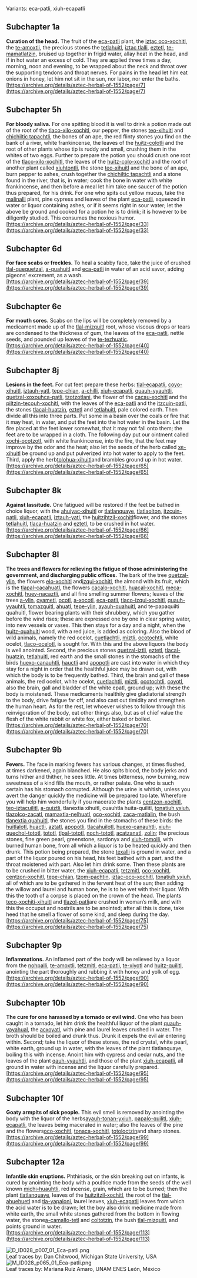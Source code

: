 Variants: eca-patli, xiuh-ecapatli  

## Subchapter 1a  
**Curation of the head.** The fruit of the [eca-patli](Eca-patli.md) plant, the [iztac oco-xochitl](Iztac_oco-xochitl.md), the [te-amoxtli](Te-amoxtli.md), the precious stones the [tetlahuitl](tetlahuitl_v2.md), [iztac tlalli](iztac_tlalli.md), [eztetl](eztetl.md), [te-mamatlatzin](te-mamatlatzin.md), bruised up together in frigid water, allay heat in the head, and if in hot water an excess of cold. They are applied three times a day, morning, noon and evening, to be wrapped about the neck and throat over the supporting tendons and throat nerves. For pains in the head let him eat onions in honey, let him not sit in the sun, nor labor, nor enter the baths.  
[https://archive.org/details/aztec-herbal-of-1552/page/7](https://archive.org/details/aztec-herbal-of-1552/page/7)  

## Subchapter 5h  
**For bloody saliva.** For one spitting blood it is well to drink a potion made out of the root of the [tlaco-xilo-xochitl](Tlaco-xilo-xochitl.md), our pepper, the stones [teo-xihuitl](teo-xihuitl_v2.md) and [chichiltic tapachtli](chichiltic_tapachtli.md), the bones of an ape, the red flinty stones you find on the bank of a river, white frankincense, the leaves of the [huitz-colotli](Huitz-colotli.md) and the root of other plants whose tip is ruddy and small, crushing them in the whites of two eggs. Further to prepare the potion you should crush one root of the [tlaco-xilo-xochitl](Tlaco-xilo-xochitl.md), the leaves of the [huitz-colo-xochitl](Huitz-colotli.md) and the root of another plant called [xiuhtontli](Xiuhtontli.md), the stone [teo-xihuitl](teo-xihuitl_v2.md) and the bone of an ape, burn pepper to ashes, crush together the [chichiltic tapachtli](chichiltic_tapachtli.md) and a stone found in the river, that is, in water; cook the bone in water with white frankincense, and then before a meal let him take one saucer of the potion thus prepared, for his drink. For one who spits out yellow mucus, take the [malinalli](Malinalli.md) plant, pine cypress and leaves of the plant [eca-patli](Eca-patli.md), squeezed in water or liquor containing ashes, or if it seems right in sour water; let the above be ground and cooked for a potion he is to drink; it is however to be diligently studied. This consumes the noxious humor.  
[https://archive.org/details/aztec-herbal-of-1552/page/33](https://archive.org/details/aztec-herbal-of-1552/page/33)  

## Subchapter 6d  
**For face scabs or freckles.** To heal a scabby face, take the juice of crushed [tlal-quequetzal](Tlal-quequetzal.md), [a-quahuitl](A-quahuitl.md) and [eca-patli](Eca-patli.md) in water of an acid savor, adding pigeons’ excrement, as a wash.  
[https://archive.org/details/aztec-herbal-of-1552/page/39](https://archive.org/details/aztec-herbal-of-1552/page/39)  

## Subchapter 6e  
**For mouth sores.** Scabs on the lips will be completely removed by a medicament made up of the [tlal-mizquitl](Tlal-mizquitl.md) root, whose viscous drops or tears are condensed to the thickness of gum, the leaves of the [eca-patli](Eca-patli.md), nettle seeds, and pounded up leaves of the [te-tezhuatic](Tetezhuatic.md).  
[https://archive.org/details/aztec-herbal-of-1552/page/40](https://archive.org/details/aztec-herbal-of-1552/page/40)  

## Subchapter 8j  
**Lesions in the feet.** For cut feet prepare these herbs: [tlal-ecapatli](Tlal-ecapatli.md), [coyo-xihuitl](Coyo-xihuitl.md), [iztauh-yatl](Iztauyattl.md), [tepe-chian](Tepe-chian.md), [a-chilli](A-chilli.md), [xiuh-ecapatli](Eca-patli.md), [quauh-yyauhtli](Quauh-yyauhtli.md), [quetzal-xoxouhca-patli](Quetzal-xoxouca-patli.md), [tzotzotlani](Quetzal-xoxouhca-patli_tzotzotlani.md), the flower of the [cacau-xochitl](Cacaua-xochitl.md) and the [piltzin-tecouh-xochitl](Piltzinte-couh-xochitl.md), with the leaves of the [eca-patli](Eca-patli.md) and the [itzcuin-patli](Itzquin-patli.md), the stones [tlacal-huatzin](tlacal-huatzin.md), [eztetl](eztetl.md) and [tetlahuitl](tetlahuitl_v2.md), pale colored earth. Then divide all this into three parts. Put some in a basin over the coals or fire that it may heat, in water, and put the feet into the hot water in the basin. Let the fire placed at the feet lower somewhat, that it may not fall onto them; the feet are to be wrapped in a cloth. The following day put our ointment called [xochi-ocotzotl](xochi-ocotzotl.md), with white frankincense, into the fire, that the feet may improve by the odor and the heat; also let the seeds of the herb called [xe-xihuitl](Xe-xihuitl.md) be ground up and put pulverized into hot water to apply to the feet. Third, apply the herb[tolohua-xihuitl](Tolohua_xihuitl.md)and brambles ground up in hot water.  
[https://archive.org/details/aztec-herbal-of-1552/page/65](https://archive.org/details/aztec-herbal-of-1552/page/65)  

## Subchapter 8k  
**Against lassitude.** One fatigued will be restored if the feet be bathed in choice liquor, with the [ahuiyac-xihuitl](Ahuiyac-xihuitl.md) or [tlatlanquaye](Tlatlanquaye.md), [tlatlaolton](Tlatlaolton.md), [itzcuin-patli](Itzquin-patli.md), [xiuh-ecapatli](Eca-patli.md), [iztauh-yatl](Iztauyattl.md), the [huitzihtzil-xochitl](Huitzihtzil-xochitl.md)flower, and the stones [tetlahuitl](tetlahuitl_v2.md), [tlaca-huatzin](tlacal-huatzin.md) and [eztetl](eztetl.md), to be crushed in hot water.  
[https://archive.org/details/aztec-herbal-of-1552/page/66](https://archive.org/details/aztec-herbal-of-1552/page/66)  

## Subchapter 8l  
**The trees and flowers for relieving the fatigue of those administering the government, and discharging public offices.** The bark of the tree [quetzal-ylin](Quetzal-ylin.md), the flowers [elo-xochitl](Elo-xochitl.md) and[izqui-xochitl](Izqui-xochitl.md), the almond with its fruit, which is the [tlapal-cacahuatl](Tlapol-cacahuatl.md), the flowers [cacalo-xochitl](Cacalo-xochitl.md), [huacal-xochitl](Huacal-xochitl.md), [meca-xochitl](Meca-xochitl.md), [huey-nacaztli](Huey-nacaztli.md), and all fine smelling summer flowers; leaves of the trees [a-ylin](A-illin.md), [oyametl](Oyametl.md), [ocotl](Ocotl.md), [a-xocotl](A-xocotl.md), [eca-patli](Eca-patli.md), [tlaco-izqui-xochitl](Tlaco-izqui-xochitl.md), [quauh-yyauhtli](Quauh-yyauhtli.md), [tomazquitl](Tomaz-quitl.md), [ahuatl](Ahuatl.md), [tepe-ylin](Tepe-ylin.md), [ayauh-quahuitl](Ayauh-quahuitl.md), and te-papaquilti quahuitl, flower bearing plants with their shrubbery, which you gather before the wind rises; these are expressed one by one in clear spring water, into new vessels or vases. This then stays for a day and a night, when the [huitz-quahuitl](Huitz-quahuitl.md) wood, with a red juice, is added as coloring. Also the blood of wild animals, namely the red ocelot, [cuetlachtli](cuetlachtli.md), [miztli](miztli.md), [ocotochtli](ocotochtli.md), white ocelot, [tlaco-ocelotl](tlaco-ocelotl.md), is sought for. With this and the above liquors the body is well anointed. Second, the precious stones [quetzal-iztli](quetzal-iztli.md), [eztetl](eztetl.md), [tlacal-huatzin](tlacal-huatzin.md), [tetlahuitl](tetlahuitl_v2.md), red earth and the small stones in the stomachs of the birds [huexo-canauhtli](huexo-canauhtli.md), [hauctli](huactli.md) and [apopotli](apopotli.md) are cast into water in which they stay for a night in order that the healthful juice may be drawn out, with which the body is to be frequently bathed. Third, the brain and gall of these animals, the red ocelot, white ocelot, [cuetlachtli](cuetlachtli.md), [miztli](miztli.md), [ocotochtli](ocotochtli.md), [coyotl](coyotl.md), also the brain, gall and bladder of the white epatl, ground up; with these the body is moistened. These medicaments healthily give gladiatorial strength to the body, drive fatigue far off, and also cast out timidity and strengthen the human heart. As for the rest, let whoever wishes to follow through this reinvigoration of the body, eat other things also, but as of chief value the flesh of the white rabbit or white fox, either baked or boiled.  
[https://archive.org/details/aztec-herbal-of-1552/page/70](https://archive.org/details/aztec-herbal-of-1552/page/70)  

## Subchapter 9b  
**Fevers.** The face in marking fevers has various changes, at times flushed, at times darkened, again blanched. He also spits blood, the body jerks and turns hither and thither, he sees little. At times bitterness, now burning, now sweetness of a kind fills the mouth, or rather palate. One who is such certain has his stomach corrupted. Although the urine is whitish, unless you avert the danger quickly the medicine will be prepared too late. Wherefore you will help him wonderfully if you macerate the plants [centzon-xochitl](Centzon-xochitl.md), [teo-iztacuilitl](Teo-iztaquilitl.md), [a-quiztli](Ahquiztli.md), tlanextia xihuitl, cuauhtla huita-quilitl, [tonatiuh yxiuh](Tonatiuh_yxiuh_v1.md), [tlazolco-zacatl](Tlazol-teo-zacatl.md), [mamaxtla-nelhuatl](Mamaxtla-nelhuatl.md), [oco-xochitl](Iztac_oco-xochitl.md), [zaca-matlalin](Zaca-matlalin.md), the bush [tlanextia quahuitl](Tlanextia_quahuitl.md), the stones you find in the stomachs of these birds: the [huitlalotl](huitlalotl.md), [huactli](huactli.md), [aztatl](aztatl.md), [apopotli](apopotli.md), [tlacahuilotl](tlacahuilotl.md), [huexo-canauhtli](huexo-canauhtli.md), [xiuh-quechol-tototl](xiuh-quechol-tototl.md), [tototl](tototl.md), [tlpal-tototl](tlapal-tototl.md), [noch-tototl](noch-tototl.md), [acatzanatl](acatzanatl.md), [zolin](zolin.md); the precious stones, fine green pearl, greenstone, sardonyx and [xiuh-tomolli](xiuh-tomolli.md), with burned human bone, from all which a liquor is to be heated quickly and then drunk. This potion being prepared, the stone [texalli](texalli.md) is ground in water, and a part of the liquor poured on his head, his feet bathed with a part, and the throat moistened with part. Also let him drink some. Then these plants are to be crushed in bitter water, the [xiuh-ecapatli](Eca-patli.md), [tetzmitl](Tetzmitl.md), [oco-xochitl](Iztac_oco-xochitl.md), [centzon-xochitl](Centzon-xochitl.md), [tepe-chian](Tepe-chian.md), [tzom-pachtin](Tzon-pachtzin.md), [iztac-oco-xochitl](Iztac_oco-xochitl.md), [tonatiuh yxiuh](Tonatiuh_yxiuh_v1.md), all of which are to be gathered in the fervent heat of the sun; then adding the willow and laurel and human bone, he is to be wet with their liquor. With this the tooth of a corpse is placed on the crown of the head. The plants [teco-xochiti-xihuitl](teco-xochiti-xihuitl.md) and [tlazol-patli](Tlazol-patli.md)are crushed in woman’s milk, and with this the occuput and nostrils are to be anointed; after all this is done, take heed that he smell a flower of some kind, and sleep during the day.  
[https://archive.org/details/aztec-herbal-of-1552/page/75](https://archive.org/details/aztec-herbal-of-1552/page/75)  

## Subchapter 9p  
**Inflammations.** An inflamed part of the body will be relieved by a liquor from the [nohpalli](Nopalli.md), [te-amoxtli](Te-amoxtli.md), [tetzmitl](Tetzmitl.md), [eca-patli](Eca-patli.md), [te-xiyotl](Te-xiyotl.md) and [huitz-quilitl](Huitz-quilitl.md), anointing the part thoroughly and rubbing it with honey and yolk of egg.  
[https://archive.org/details/aztec-herbal-of-1552/page/90](https://archive.org/details/aztec-herbal-of-1552/page/90)  

## Subchapter 10b  
**The cure for one harassed by a tornado or evil wind.** One who has been caught in a tornado, let him drink the healthful liquor of the plant [quauh-yayahual](Quauh-yayahual.md), the [acxoyatl](Acxoyatl.md), with pine and laurel leaves crushed in water. The broth should be boiled and drunk thus. Drunk it expels the evil air entering within. Second; take the liquor of these stones, the red crystal, white pearl, white earth, ground up in water, with the leaves of the plant tlatlanquaye, boiling this with incense. Anoint him with cypress and cedar nuts, and the leaves of the plant [qauh-yyauhtli](Quauh-yyauhtli.md), and those of the plant [xiuh-ecapatli](Eca-patli.md), all ground in water with incense and the liquor carefully prepared.  
[https://archive.org/details/aztec-herbal-of-1552/page/95](https://archive.org/details/aztec-herbal-of-1552/page/95)  

## Subchapter 10f  
**Goaty armpits of sick people.** This evil smell is removed by anointing the body with the liquor of the herbs[ayauh-tonan-yxiuh](Ayauh-tonan-yxiuh.md), [papalo-quilitl](Papalo-quilitl.md), [xiuh-ecapatli](Eca-patli.md), the leaves being macerated in water; also the leaves of the pine and the flowers[oco-xochitl](Oco-xochitl.md), [tonaca-xochitl](Tonaca-xochitl.md), [totoloctzin](Totoloctzin.md)and sharp stones.  
[https://archive.org/details/aztec-herbal-of-1552/page/99](https://archive.org/details/aztec-herbal-of-1552/page/99)  

## Subchapter 12a  
**Infantile skin eruptions.** Phthiriasis, or the skin breaking out on infants, is cured by anointing the body with a poultice made from the seeds of the well known [michi-huauhtli](Michi-huauhtli.md), red incense, grain, which are to be burned; then the plant [tlatlanquaye](Tlatlanquaye.md), leaves of the [huitzitzil-xochitl](Huitzihtzil-xochitl.md), the root of the [tlal-ahuehuetl](Tlal-ahuehuetl.md) and [tla-yapaloni](Tla-yapaloni.md), laurel leaves, [xiuh-ecapatli](Eca-patli.md) leaves from which the acid water is to be drawn; let the boy also drink medicine made from white earth, the small white stones gathered from the bottom in flowing water, the stone[a-camallo-tetl](a-camallo-tetl_v2.md) and [coltotzin](Coltotzin.md), the bush [tlal-mizquitl](Tlal-mizquitl.md), and points ground in water.  
[https://archive.org/details/aztec-herbal-of-1552/page/113](https://archive.org/details/aztec-herbal-of-1552/page/113)  

![D_ID028_p007_01_Eca-patli.png](assets/D_ID028_p007_01_Eca-patli.png)  
Leaf traces by: Dan Chitwood, Michigan State University, USA  
![M_ID028_p065_01_Eca-patli.png](assets/M_ID028_p065_01_Eca-patli.png)  
Leaf traces by: Mariana Ruíz Amaro, UNAM ENES León, México  
